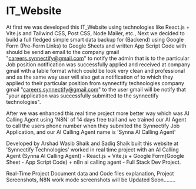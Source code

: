 # IT_Website

At first we was developed this IT_Website using technologies like React.js + Vite.js and Tailwind CSS, Post CSS, Node Mailer, etc., Next we decided to build a full fledged simple smart data backup for (Backend) using Google Form (Pre-Form Links) to Google Sheets and written App Script Code with should be send an email to the company gmail "careers.synnectify@gmail.com" to notify the admin that is to the particular Job position notification was successfully applied and received at company gmail with a table format which could be look very clean and professional and as the same way user will also get a notification of to which they applied to their particular position from synnectify technologies company gmail "careers.synnectify@gmail.com" to the user gmail will be notify that "your application was successfully submitted to the synnectify technologies".

After we was enhanced this real time project more better way which was AI Calling Agent using 'N8N' of 14 days free trail and we trained our AI Agent to call the users phone number when they submited the Synnectify Job Application, and our AI Calling Agent name is 'Synna AI Calling Agent' 

Developed by Arshad Wasib Shaik and Sadiq Shaik built this website at 'Synnectify Technologies' worked in real time project with an AI Calling Agent (Synna AI Calling Agent) - React.js + Vite.js + Google Form(Google Sheet - App Script Code) + n8n ai calling agent - Full Stack Dev Project.

Real-Time Project Document data and Code files explanation, Project Screenshots, N8N work mode screenshots will be Updated Soon........ 
